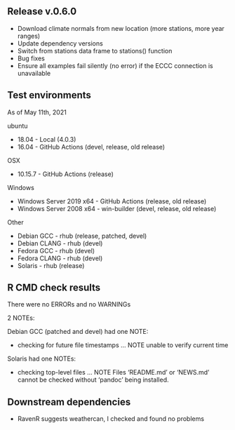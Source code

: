 ## Release v.0.6.0

* Download climate normals from new location (more stations, more year ranges)
* Update dependency versions
* Switch from stations data frame to stations() function
* Bug fixes
* Ensure all examples fail silently (no error) if the ECCC connection is unavailable

## Test environments
As of May 11th, 2021

ubuntu
* 18.04 - Local (4.0.3)
* 16.04 - GitHub Actions (devel, release, old release)

OSX
* 10.15.7 - GitHub Actions (release)

Windows 
* Windows Server 2019 x64 - GitHub Actions (release, old release)
* Windows Server 2008 x64 - win-builder (devel, release, old release)

Other
* Debian GCC - rhub (release, patched, devel)
* Debian CLANG - rhub (devel)
* Fedora GCC - rhub (devel)
* Fedora CLANG - rhub (devel)
* Solaris - rhub (release)

## R CMD check results

There were no ERRORs and no WARNINGs

2 NOTEs:

Debian GCC (patched and devel) had one NOTE:
* checking for future file timestamps ... NOTE
  unable to verify current time

Solaris had one NOTEs:
* checking top-level files ... NOTE
  Files ‘README.md’ or ‘NEWS.md’ cannot be checked without ‘pandoc’ being installed.

## Downstream dependencies

* RavenR suggests weathercan, I checked and found no problems
